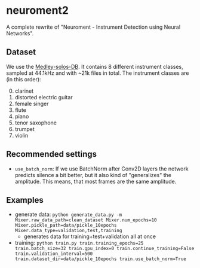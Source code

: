 # neuroment2

A complete rewrite of "Neuroment - Instrument Detection using Neural Networks".

## Dataset

We use the [Medley-solos-DB](https://zenodo.org/record/1344103#.YczLvNso9hE). It contains 8 different instrument classes, sampled at 44.1kHz and with ~21k files in total. The instrument classes are (in this order):

0. clarinet
1. distorted electric guitar
2. female singer
3. flute
4. piano
5. tenor saxophone
6. trumpet
7. violin

## Recommended settings

- `use_batch_norm`: If we use BatchNorm after Conv2D layers the network predicts silence a bit better, but it also kind of "generalizes" the amplitude. This means, that most frames are the same amplitude.

## Examples

- generate data: `python generate_data.py -m Mixer.raw_data_path=clean_dataset Mixer.num_epochs=10 Mixer.pickle_path=data/pickle_10epochs Mixer.data_type=validation,test,training`
  - generates data for training+test+validation all at once
- training: `python train.py train.training_epochs=25 train.batch_size=32 train.gpu_index=0 train.continue_training=False train.validation_interval=500 train.dataset_dir=data/pickle_10epochs train.use_batch_norm=True`
